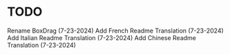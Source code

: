 # TODO
Rename BoxDrag (7-23-2024)
Add French Readme Translation (7-23-2024)
Add Italian Readme Translation (7-23-2024)
Add Chinese Readme Translation (7-23-2024)
